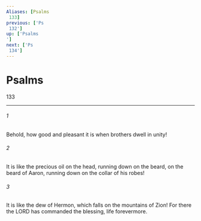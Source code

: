 ```yaml
---
Aliases: [Psalms 133]
previous: ['Ps 132']
up: ['Psalms']
next: ['Ps 134']
---
```

# Psalms 133

***
 

###### 1 
Behold, how good and pleasant it is  when brothers dwell in unity!   

###### 2 
It is like the precious oil on the head,  running down on the beard,  on the beard of Aaron,  running down on the collar of his robes!   

###### 3 
It is like the dew of Hermon,  which falls on the mountains of Zion!  For there the LORD has commanded the blessing,  life forevermore.
